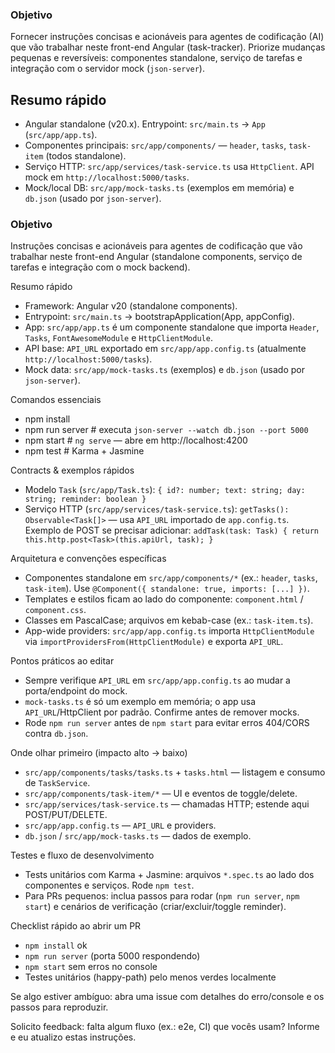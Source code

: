### Objetivo

Fornecer instruções concisas e acionáveis para agentes de codificação (AI) que vão trabalhar neste front-end Angular (task-tracker). Priorize mudanças pequenas e reversíveis: componentes standalone, serviço de tarefas e integração com o servidor mock (`json-server`).

## Resumo rápido
- Angular standalone (v20.x). Entrypoint: `src/main.ts` → `App` (`src/app/app.ts`).
- Componentes principais: `src/app/components/` — `header`, `tasks`, `task-item` (todos standalone).
- Serviço HTTP: `src/app/services/task-service.ts` usa `HttpClient`. API mock em `http://localhost:5000/tasks`.
- Mock/local DB: `src/app/mock-tasks.ts` (exemplos em memória) e `db.json` (usado por `json-server`).

### Objetivo

Instruções concisas e acionáveis para agentes de codificação que vão trabalhar neste front-end Angular (standalone components, serviço de tarefas e integração com o mock backend).

Resumo rápido
- Framework: Angular v20 (standalone components).
- Entrypoint: `src/main.ts` → bootstrapApplication(App, appConfig).
- App: `src/app/app.ts` é um componente standalone que importa `Header`, `Tasks`, `FontAwesomeModule` e `HttpClientModule`.
- API base: `API_URL` exportado em `src/app/app.config.ts` (atualmente `http://localhost:5000/tasks`).
- Mock data: `src/app/mock-tasks.ts` (exemplos) e `db.json` (usado por `json-server`).

Comandos essenciais
- npm install
- npm run server    # executa `json-server --watch db.json --port 5000`
- npm start         # `ng serve` — abre em http://localhost:4200
- npm test          # Karma + Jasmine

Contracts & exemplos rápidos
- Modelo `Task` (`src/app/Task.ts`):
  `{ id?: number; text: string; day: string; reminder: boolean }`
- Serviço HTTP (`src/app/services/task-service.ts`):
  `getTasks(): Observable<Task[]>` — usa `API_URL` importado de `app.config.ts`.
  Exemplo de POST se precisar adicionar: `addTask(task: Task) { return this.http.post<Task>(this.apiUrl, task); }`

Arquitetura e convenções específicas
- Componentes standalone em `src/app/components/*` (ex.: `header`, `tasks`, `task-item`). Use `@Component({ standalone: true, imports: [...] })`.
- Templates e estilos ficam ao lado do componente: `component.html` / `component.css`.
- Classes em PascalCase; arquivos em kebab-case (ex.: `task-item.ts`).
- App-wide providers: `src/app/app.config.ts` importa `HttpClientModule` via `importProvidersFrom(HttpClientModule)` e exporta `API_URL`.

Pontos práticos ao editar
- Sempre verifique `API_URL` em `src/app/app.config.ts` ao mudar a porta/endpoint do mock.
- `mock-tasks.ts` é só um exemplo em memória; o app usa `API_URL`/HttpClient por padrão. Confirme antes de remover mocks.
- Rode `npm run server` antes de `npm start` para evitar erros 404/CORS contra `db.json`.

Onde olhar primeiro (impacto alto → baixo)
- `src/app/components/tasks/tasks.ts` + `tasks.html` — listagem e consumo de `TaskService`.
- `src/app/components/task-item/*` — UI e eventos de toggle/delete.
- `src/app/services/task-service.ts` — chamadas HTTP; estende aqui POST/PUT/DELETE.
- `src/app/app.config.ts` — `API_URL` e providers.
- `db.json` / `src/app/mock-tasks.ts` — dados de exemplo.

Testes e fluxo de desenvolvimento
- Tests unitários com Karma + Jasmine: arquivos `*.spec.ts` ao lado dos componentes e serviços. Rode `npm test`.
- Para PRs pequenos: inclua passos para rodar (`npm run server`, `npm start`) e cenários de verificação (criar/excluir/toggle reminder).

Checklist rápido ao abrir um PR
- `npm install` ok
- `npm run server` (porta 5000 respondendo)
- `npm start` sem erros no console
- Testes unitários (happy-path) pelo menos verdes localmente

Se algo estiver ambíguo: abra uma issue com detalhes do erro/console e os passos para reproduzir.

Solicito feedback: falta algum fluxo (ex.: e2e, CI) que vocês usam? Informe e eu atualizo estas instruções.
